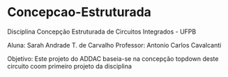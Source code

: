 ﻿# Concepcao-Estruturada
Disciplina Concepção Estruturada de Circuitos Integrados - UFPB

Aluna: Sarah Andrade T. de Carvalho
Professor: Antonio Carlos Cavalcanti

Objetivo: Este projeto do ADDAC baseia-se na concepção topdown deste circuito coom primeiro projeto da disciplina
